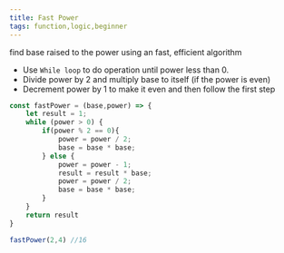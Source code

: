```yaml
---
title: Fast Power
tags: function,logic,beginner
---
```


find base raised to the power using an fast, efficient algorithm

- Use `While loop` to do operation until power less than 0.
- Divide power by 2 and multiply base to itself (if the power is even)
- Decrement power by 1 to make it even and then follow the first step

```js
const fastPower = (base,power) => {
    let result = 1;
    while (power > 0) {
        if(power % 2 == 0){
            power = power / 2;
            base = base * base;
        } else {
            power = power - 1;
            result = result * base;
            power = power / 2;
            base = base * base;
        }
    }
    return result
}
```

```js
fastPower(2,4) //16
```
